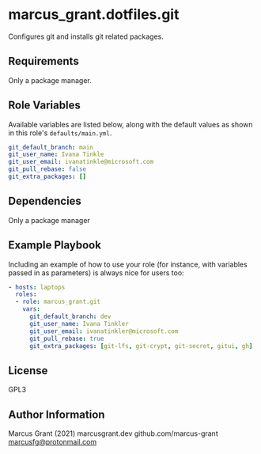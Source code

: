 # marcus_grant.dotfiles.git

Configures git and installs git related packages.

## Requirements

Only a package manager.

## Role Variables

Available variables are listed below, along with the default values as shown in this role's `defaults/main.yml`.

```yaml
git_default_branch: main
git_user_name: Ivana Tinkle
git_user_email: ivanatinkle@microsoft.com
git_pull_rebase: false
git_extra_packages: []
```

## Dependencies

Only a package manager

## Example Playbook

Including an example of how to use your role (for instance, with variables passed in as parameters) is always nice for users too:

```yaml
- hosts: laptops
  roles:
  - role: marcus_grant.git
    vars:
      git_default_branch: dev
      git_user_name: Ivana Tinkler
      git_user_email: ivanatinkler@microsoft.com
      git_pull_rebase: true
      git_extra_packages: [git-lfs, git-crypt, git-secret, gitui, gh]
```

## License

GPL3

## Author Information

Marcus Grant (2021)
marcusgrant.dev
github.com/marcus-grant
[marcusfg@protonmail.com](mailto:marcusfg@protonmail.com)
